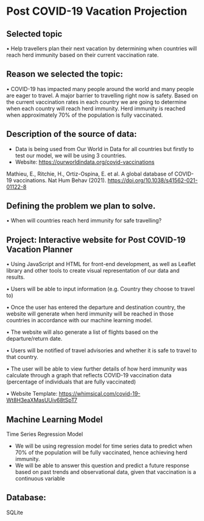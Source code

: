 # Post COVID-19 Vacation Projection 

## Selected topic

•	Help travellers plan their next vacation by determining when countries will reach herd immunity based on their current vaccination rate. 

## Reason we selected the topic: 

•	COVID-19 has impacted many people around the world and many people are eager to travel. A major barrier to travelling right now is safety. Based on the current vaccination rates in each country we are going to determine when each country will reach herd immunity. Herd immunity is reached when approximately 70% of the population is fully vaccinated. 

## Description of the source of data: 

- Data is being used from Our World in Data for all countries but firstly to test our model, we will be using 3 countries. 
- Website: https://ourworldindata.org/covid-vaccinations

Mathieu, E., Ritchie, H., Ortiz-Ospina, E. et al. A global database of COVID-19 vaccinations. Nat Hum Behav (2021). https://doi.org/10.1038/s41562-021-01122-8

## Defining the problem we plan to solve.
•	When will countries reach herd immunity for safe travelling? 

## Project: Interactive website for Post COVID-19 Vacation Planner

•	Using JavaScript and HTML for front-end development, as well as Leaflet library and other tools to create visual representation of our data and results.

•	Users will be able to input information (e.g. Country they choose to travel to)

• 	Once the user has entered the departure and destination country, the website will generate when herd immunity will be reached in those countries in accordance with our machine learning model. 

•	The website will also generate a list of flights based on the departure/return date.

•	Users will be notified of travel advisories and whether it is safe to travel to that country. 

•	The user will be able to view further details of how herd immunity was calculate through a graph that reflects COVID-19 vaccination data (percentage of individuals that are fully vaccinated)

•	Website Template: https://whimsical.com/covid-19-Wt8H3eaXMasUUiv68tSpT7 

## Machine Learning Model 
 
Time Series Regression Model
-	We will be using regression model for time series data to predict when 70% of the population will be fully vaccinated, hence achieving herd immunity. 
-	We will be able to answer this question and predict a future response based on past trends and observational data, given that vaccination is a continuous variable 

## Database: 
SQLite


